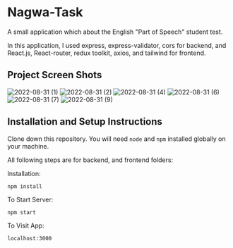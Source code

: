 # Nagwa-Task

A small application which about the English "Part of Speech" student test.

In this application, I used express, express-validator, cors for backend, and
React.js, React-router, redux toolkit, axios, and tailwind for frontend.

## Project Screen Shots

![2022-08-31 (1)](https://user-images.githubusercontent.com/94986615/187667124-c0c90188-8a90-4069-91dc-550dfc90e71b.png)
![2022-08-31 (2)](https://user-images.githubusercontent.com/94986615/187667188-62822a26-b86b-4074-8b28-748dde764bce.png)
![2022-08-31 (4)](https://user-images.githubusercontent.com/94986615/187667196-4e5599e6-4f2f-4fbc-a7eb-28d254e27796.png)
![2022-08-31 (6)](https://user-images.githubusercontent.com/94986615/187667207-c5b51842-8b10-4b49-bc10-198f49b64cad.png)
![2022-08-31 (7)](https://user-images.githubusercontent.com/94986615/187667218-2516ca8f-c5b7-4eea-b98b-59d484a24640.png)
![2022-08-31 (9)](https://user-images.githubusercontent.com/94986615/187667226-4012459b-fe8f-4ee2-83fa-aec616296f0a.png)

## Installation and Setup Instructions

Clone down this repository. You will need `node` and `npm` installed globally on your machine.

All following steps are for backend, and frontend folders:

Installation:

`npm install`

To Start Server:

`npm start`

To Visit App:

`localhost:3000`
